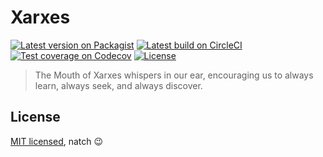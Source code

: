 # Xarxes

[![Latest version on Packagist](http://poser.pugx.org/oscarpalmer/xarxes/v)](https://packagist.org/packages/oscarpalmer/xarxes) [![Latest build on CircleCI](https://dl.circleci.com/status-badge/img/gh/oscarpalmer/xarxes/tree/main.svg?style=shield)](https://dl.circleci.com/status-badge/redirect/gh/oscarpalmer/xarxes/tree/main) [![Test coverage on Codecov](https://codecov.io/gh/oscarpalmer/xarxes/branch/main/graph/badge.svg?token=rFCvF7Be53)](https://codecov.io/gh/oscarpalmer/xarxes) [![License](http://poser.pugx.org/oscarpalmer/xarxes/license)](LICENSE)

> The Mouth of Xarxes whispers in our ear, encouraging us to always learn, always seek, and always discover.

## License

[MIT licensed](LICENSE), natch :wink:

